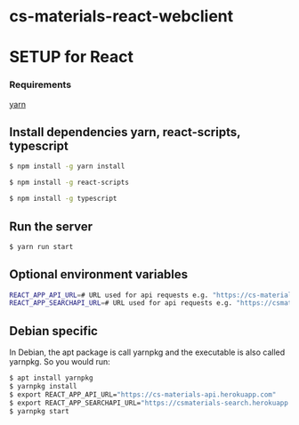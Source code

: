 # cs-materials-react-webclient

# SETUP for React 
### Requirements
[yarn](https://yarnpkg.com/)

## Install dependencies yarn, react-scripts, typescript
```sh
$ npm install -g yarn install 
```
```sh
$ npm install -g react-scripts
```
```sh
$ npm install -g typescript
```

## Run the server
```sh
$ yarn run start
```

## Optional environment variables
```sh
REACT_APP_API_URL=# URL used for api requests e.g. "https://cs-materials-api.herokuapp.com"
REACT_APP_SEARCHAPI_URL=# URL used for api requests e.g. "https://csmaterials-search.herokuapp.com"
```

## Debian specific

In Debian, the apt package is call yarnpkg and the executable is also called yarnpkg. So you would run:

```sh
$ apt install yarnpkg
$ yarnpkg install
$ export REACT_APP_API_URL="https://cs-materials-api.herokuapp.com"
$ export REACT_APP_SEARCHAPI_URL="https://csmaterials-search.herokuapp.com"
$ yarnpkg start
```
